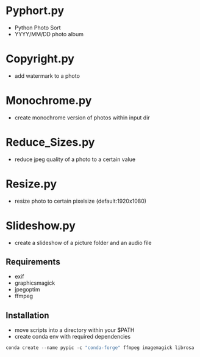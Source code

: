 # Pyphort.py
* Python Photo Sort 
* YYYY/MM/DD photo album
# Copyright.py
* add watermark to a photo
# Monochrome.py
* create monochrome version of photos within input dir
# Reduce_Sizes.py  
* reduce jpeg quality of a photo to a certain value
# Resize.py
* resize photo to certain pixelsize (default:1920x1080)
# Slideshow.py
* create a slideshow of a picture folder and an audio file

## Requirements
* exif
* graphicsmagick
* jpegoptim
* ffmpeg

## Installation

* move scripts into a directory within your $PATH
* create conda env with required dependencies

```python
conda create --name pypic -c "conda-forge" ffmpeg imagemagick librosa 
```


